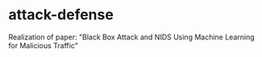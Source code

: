 # attack-defense
Realization of paper: "Black Box Attack and NIDS Using Machine Learning for Malicious Traffic"
